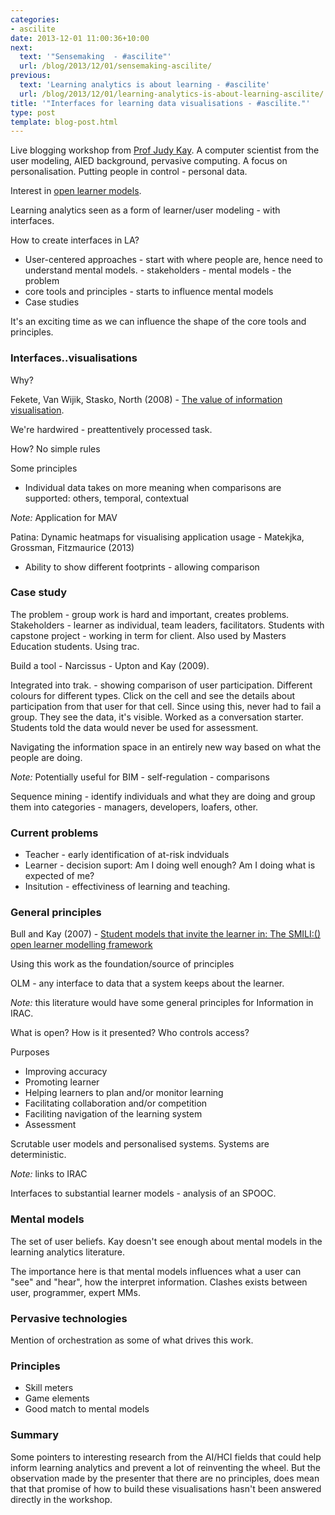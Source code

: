 ```yaml
---
categories:
- ascilite
date: 2013-12-01 11:00:36+10:00
next:
  text: '"Sensemaking  - #ascilite"'
  url: /blog/2013/12/01/sensemaking-ascilite/
previous:
  text: 'Learning analytics is about learning - #ascilite'
  url: /blog/2013/12/01/learning-analytics-is-about-learning-ascilite/
title: '"Interfaces for learning data visualisations - #ascilite."'
type: post
template: blog-post.html
---
```

Live blogging workshop from [Prof Judy Kay](http://sydney.edu.au/engineering/it/~judy/). A computer scientist from the user modeling, AIED background, pervasive computing. A focus on personalisation. Putting people in control - personal data.

Interest in [open learner models](http://sydney.edu.au/engineering/it/~judy/Homec/Pubs/2012_Metacog_Bull.pdf).

Learning analytics seen as a form of learner/user modeling - with interfaces.

How to create interfaces in LA?

- User-centered approaches - start with where people are, hence need to understand mental models. - stakeholders - mental models - the problem
- core tools and principles - starts to influence mental models
- Case studies

It's an exciting time as we can influence the shape of the core tools and principles.

### Interfaces..visualisations

Why?

Fekete, Van Wijik, Stasko, North (2008) - [The value of information visualisation](http://link.springer.com/chapter/10.1007/978-3-540-70956-5_1).

We're hardwired - preattentively processed task.

How? No simple rules

Some principles

- Individual data takes on more meaning when comparisons are supported: others, temporal, contextual

_Note:_ Application for MAV

Patina: Dynamic heatmaps for visualising application usage - Matekjka, Grossman, Fitzmaurice (2013)

- Ability to show different footprints - allowing comparison

### Case study

The problem - group work is hard and important, creates problems. Stakeholders - learner as individual, team leaders, facilitators. Students with capstone project - working in term for client. Also used by Masters Education students. Using trac.

Build a tool - Narcissus - Upton and Kay (2009).

Integrated into trak. - showing comparison of user participation. Different colours for different types. Click on the cell and see the details about participation from that user for that cell. Since using this, never had to fail a group. They see the data, it's visible. Worked as a conversation starter. Students told the data would never be used for assessment.

Navigating the information space in an entirely new way based on what the people are doing.

_Note:_ Potentially useful for BIM - self-regulation - comparisons

Sequence mining - identify individuals and what they are doing and group them into categories - managers, developers, loafers, other.

### Current problems

- Teacher - early identification of at-risk indviduals
- Learner - decision suport: Am I doing well enough? Am I doing what is expected of me?
- Insitution - effectiviness of learning and teaching.

### General principles

Bull and Kay (2007) - [Student models that invite the learner in: The SMILI:() open learner modelling framework](http://iospress.metapress.com/content/d1363l5752666874/)

Using this work as the foundation/source of principles

OLM - any interface to data that a system keeps about the learner.

_Note:_ this literature would have some general principles for Information in IRAC.

What is open? How is it presented? Who controls access?

Purposes

- Improving accuracy
- Promoting learner
- Helping learners to plan and/or monitor learning
- Facilitating collaboration and/or competition
- Faciliting navigation of the learning system
- Assessment

Scrutable user models and personalised systems. Systems are deterministic.

_Note:_ links to IRAC

Interfaces to substantial learner models - analysis of an SPOOC.

### Mental models

The set of user beliefs. Kay doesn't see enough about mental models in the learning analytics literature.

The importance here is that mental models influences what a user can "see" and "hear", how the interpret information. Clashes exists between user, programmer, expert MMs.

### Pervasive technologies

Mention of orchestration as some of what drives this work.

### Principles

- Skill meters
- Game elements
- Good match to mental models

### Summary

Some pointers to interesting research from the AI/HCI fields that could help inform learning analytics and prevent a lot of reinventing the wheel. But the observation made by the presenter that there are no principles, does mean that that promise of how to build these visualisations hasn't been answered directly in the workshop.